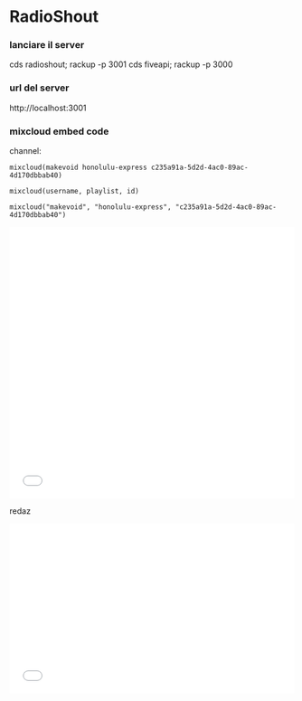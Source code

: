 # RadioShout

### lanciare il server


cds radioshout; rackup -p 3001
cds fiveapi; rackup -p 3000


### url del server

http://localhost:3001


### mixcloud embed code


channel:

    mixcloud(makevoid honolulu-express c235a91a-5d2d-4ac0-89ac-4d170dbbab40)

    mixcloud(username, playlist, id)

    mixcloud("makevoid", "honolulu-express", "c235a91a-5d2d-4ac0-89ac-4d170dbbab40")

<iframe width="100%" height="480" src="//www.mixcloud.com/widget/iframe/?feed=http%3A%2F%2Fwww.mixcloud.com%2Fmakevoid%2Fplaylists%2Fhonolulu-express%2F%3Flimit%3D10&embed_uuid=c235a91a-5d2d-4ac0-89ac-4d170dbbab40&stylecolor=&embed_type=widget_standard" frameborder="0"></iframe>

redaz

<iframe width="100%" height="300" src="//www.mixcloud.com/widget/iframe/?feed=http%3A%2F%2Fwww.mixcloud.com%2Fredazioneradioshout%2Fzenergy-live-honolulu-express-radioshout%2F&embed_uuid=3fbb909c-d781-476f-acb1-c66e5ccfae68&stylecolor=&embed_type=widget_standard" frameborder="0"></iframe>